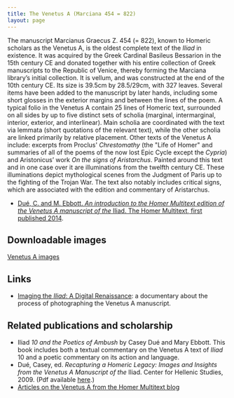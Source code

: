 ```yaml
---
title: The Venetus A (Marciana 454 = 822)
layout: page
---
```



The manuscript Marcianus Graecus Z. 454 (= 822), known to Homeric scholars as the Venetus A, is the oldest complete text of the *Iliad* in existence. It was acquired by the Greek Cardinal Basileus Bessarion in the 15th century CE and donated together with his entire collection of Greek manuscripts to the Republic of Venice, thereby forming the Marciana library’s initial collection. It is vellum, and was constructed at the end of the 10th century CE. Its size is 39.5cm by 28.5/29cm, with 327 leaves. Several items have been added to the manuscript by later hands, including some short glosses in the exterior margins and between the lines of the poem. A typical folio in the Venetus A contain 25 lines of Homeric text, surrounded on all sides by up to five distinct sets of scholia (marginal, intermarginal, interior, exterior, and interlinear). Main scholia are coordinated with the text via lemmata (short quotations of the relevant text), while the other scholia are linked primarily by relative placement. Other texts of the Venetus A include: excerpts from Proclus' *Chrestomathy* (the "Life of Homer" and summaries of all of the poems of the now lost Epic Cycle except the *Cypria*) and Aristonicus’ work *On the signs of Aristarchus*. Painted around this text and in one case over it are illuminations from the twelfth century CE. These illuminations depict mythological scenes from the Judgment of Paris up to the fighting of the Trojan War. The text also notably includes critical signs, which are associated with the edition and commentary of Aristarchus.

- [Dué, C. and M. Ebbott. *An introduction to the Homer Multitext edition of the Venetus A manuscript of the* Iliad. The Homer Multitext, first published 2014](VenA-Introduction-2014).


## Downloadable images

[Venetus A images](http://www.homermultitext.org/hmt-image-archive/venetus-a)


## Links

-  [Imaging the *Iliad*: A Digital Renaissance](http://www.youtube.com/watch?v=ri6X1Dz4Ycg&feature=kp): a documentary about the process of photographing the Venetus A manuscript.

##  Related publications and scholarship

-  Iliad *10 and the Poetics of Ambush* by Casey Dué and Mary Ebbott. This book includes both a textual commentary on the Venetus A text of *Iliad* 10 and a poetic commentary on its action and language.
-  Dué, Casey, ed. *Recapturing a Homeric Legacy: Images and Insights from the Venetus A Manuscript of the* Iliad. Center for Hellenic Studies, 2009. (Pdf available [here](http://www.homermultitext.org/Pubs/Due_Recapturing_a_Homeric_Legacy.pdf).)
-  [Articles on the Venetus A from the Homer Multitext blog](http://www.homermultitext.org/tag-va/)
